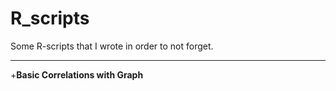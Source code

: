 # R_scripts
Some R-scripts that I wrote in order to not forget. 

---

+**Basic Correlations with Graph**
